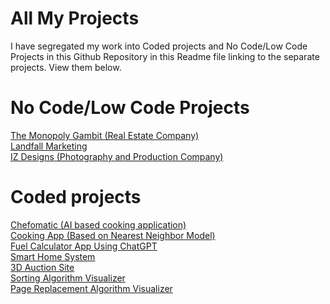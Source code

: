 # All My Projects
I have segregated my work into Coded projects and No Code/Low Code Projects in this Github Repository in this Readme file linking to the separate projects. 
View them below.

# No Code/Low Code Projects
<span><a href="https://project-2-cc288f-8e57810a6e4875123234e0.webflow.io/">The Monopoly Gambit (Real Estate Company)</a></span><br>
<span><a href="https://landfall.webflow.io/">Landfall Marketing</a></span><br>
<span><a href="https://iz-design.webflow.io/">IZ Designs (Photography and Production Company)</a></span><br>

# Coded projects
<span><a href="https://github.com/R-e-v-a-n-t-h/ChefOMatic">Chefomatic (AI based cooking application)</a></span><br>
<span><a href="https://github.com/R-e-v-a-n-t-h/CookingApp">Cooking App (Based on Nearest Neighbor Model)</a></span><br>
<span><a href="https://github.com/R-e-v-a-n-t-h/Petrol-Calculator-App-Using-ChatGPT">Fuel Calculator App Using ChatGPT</a></span><br>
<span><a href="https://github.com/R-e-v-a-n-t-h/Smart-Home">Smart Home System</a></span><br>
<span><a href="https://github.com/R-e-v-a-n-t-h/Auction-App">3D Auction Site</a></span><br>
<span><a href="https://github.com/R-e-v-a-n-t-h/Sorting-Algorithm-Visualizer">Sorting Algorithm Visualizer</a></span><br>
<span><a href="https://github.com/R-e-v-a-n-t-h/Page-Replacement-Algorithm-Visualizer">Page Replacement Algorithm Visualizer</a></span><br>


